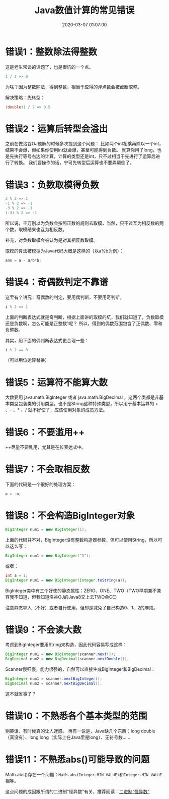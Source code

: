 ﻿---
title: Java数值计算的常见错误
date: 2020-03-07 01:07:00
summary: 本文归纳Java数值计算容易出现的错误。
tags:
- Java
categories:
- Java
---

# 错误1：整数除法得整数

这是老生常谈的话题了，也是很坑的一个点。

```java
1 / 2 => 0
```

为啥？因为整数除法，得到整数，相当于应得的浮点数会被截断取整。

解决策略：先转型：

```java
(double)1 / 2 => 0.5
```

# 错误2：运算后转型会溢出

之前在做洛谷OJ题解的时候多次提到这个问题：
比如两个int相乘再除以一个int，结果不会爆，但如果你使用int就会爆，甚至可能得到负数。
就算你用了long，也是先执行等号右边的计算，计算的类型还是int，只不过相当于先进行了运算后进行了转换。
我们要操作的话，宁可先转型后运算也不要弄颠倒了。

# 错误3：负数取模得负数

```java
3 % 2 => 1
-1 % 2 => -1
-3 % 2 => -1
(-3) % 2 => -1
```

所以说，千万别以为负数会按照正数的规则去取模，当然，只不过互为相反数的两个数，取模结果也互为相反数。

补充，对负数取模会被认为是对其相反数取模。

取模的算法被模拟为Java代码大概是这样的（以a%b为例）：

```java
ans = a - a/b*b;
```

# 错误4：奇偶数判定不靠谱

这里有个讲究：奇偶数的判定，要用偶判断，不要用奇判断。

```java
i % 2 == 1
```
上面的判断表达式就是奇判断，根据上面讲的取模的坑，我们就知道了，负数取模还是负数啊，怎么可能是正整数1呢？
所以，得到的偶数范围包含了正偶数、零和负整数。


其实，用下面的偶判断表达式更合理一些：

```java
i % 2 == 0
```
（可以用位运算替换）

# 错误5：运算符不能算大数

大数要用 java.math.BigInteger 或者 java.math.BigDecimal ，这两个类都是非基本类型包装类的引用类型，也不是String这种特殊类型，所以用于基本运算的 + 、- 、* 、/ 就不好使了，应该使用对象的成员方法。

# 错误6：不要滥用++

++尽量不要乱用，尤其是在长表达式中。

# 错误7：不会取相反数

下面的代码是一个很好的处理方案：
```java
a = -a;
```

# 错误8：不会构造BigInteger对象

```java
BigInteger num1 = new BigInteger(1);
```

上面的代码并不对，BigInteger没有整数构造器参数，但可以使用String，所以可以这么写：

```java
BigInteger num1 = new BigInteger("1");
```
或者：

```java
int a = 1;
BigInteger num1 = new BigInteger(Integer.toString(a));
```

BigInteger类中有三个好使的静态属性：ZERO、ONE、TWO（TWO早期兼不兼容我不知道，但我知道洛谷OJ的Java8交上去TWO会CE）

注意静态导入（不好）或者自行使用，但却是减免了自己构造0、1、2的麻烦。

# 错误9：不会读大数

考虑到BigInteger要用String来构造，因此代码容易写成这样：

```java
BigInteger num1 = new BigInteger(scanner.next());
BigDecimal num2 = new BigDecimal(scanner.nextDouble());
```

Scanner慢归慢，能力很强的，自然可以直接生成BigInteger和BigDecimal：

```java
BigInteger num1 = scanner.nextBigInteger();
BigDecimal num2 = scanner.nextBigDecimal();
```
这不就省事了？

# 错误10：不熟悉各个基本类型的范围

别笑话，有时候真的让人迷惑。
再有一说是，Java缺几个东西：long double（真没有）、long long（实际上在Java里是long）、无符号数……

# 错误11：不熟悉abs()可能导致的问题

Math.abs()存在一个问题：`Math.abs(Integer.MIN_VALUE)`和`Integer.MIN_VALUE`相等。

这点问题的成因跟所谓的二进制“怪异数”有关，推荐阅读：[二进制“怪异数”](https://blankspace.blog.csdn.net/article/details/113667114)
